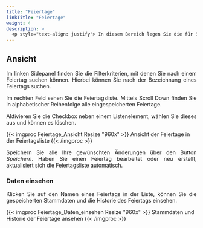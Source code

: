 ```yaml
---
title: "Feiertage"
linkTitle: "Feiertage"
weight: 4
description: >
  <p style="text-align: justify"> In diesem Bereich legen Sie die für Sie geltenden Feiertage fest und erstellen Feiertagslisten. Sie können Feiertage erstellen, bearbeiten und löschen. </p>
---
```

## Ansicht

<p style="text-align: justify">
Im linken Sidepanel finden Sie die Filterkriterien, mit denen Sie nach einem Feiertag suchen können. Hierbei können Sie nach der Bezeichnung eines Feiertags suchen. </p>

<p style="text-align: justify">
Im rechten Feld sehen Sie die Feiertagsliste. Mittels Scroll Down finden Sie in alphabetischer Reihenfolge alle eingespeicherten Feiertage. </p>

<p style="text-align: justify">
Aktivieren Sie die Checkbox neben einem Listenelement, wählen Sie dieses aus und können es löschen. </p>

{{< imgproc Feiertage_Ansicht Resize "960x" >}}
Ansicht der Feiertage in der Feiertagsliste
{{< /imgproc >}}

<p style="text-align: justify">
Speichern Sie alle Ihre gewünschten Änderungen über den Button <i>Speichern</i>. Haben Sie einen Feiertag bearbeitet oder neu erstellt, aktualisiert sich die Feiertagsliste automatisch. </p>

### Daten einsehen

<p style="text-align: justify">
Klicken Sie auf den Namen eines Feiertags in der Liste, können Sie die gespeicherten Stammdaten und die Historie des Feiertags einsehen. </p>

{{< imgproc Feiertage_Daten_einsehen Resize "960x" >}}
Stammdaten und Historie der Feiertage ansehen
{{< /imgproc >}}

